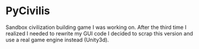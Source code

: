 # PyCivilis
Sandbox civilization building game I was working on. After the third time I realized I needed to rewrite my GUI code I decided to scrap this version and use a real game engine instead (Unity3d).
